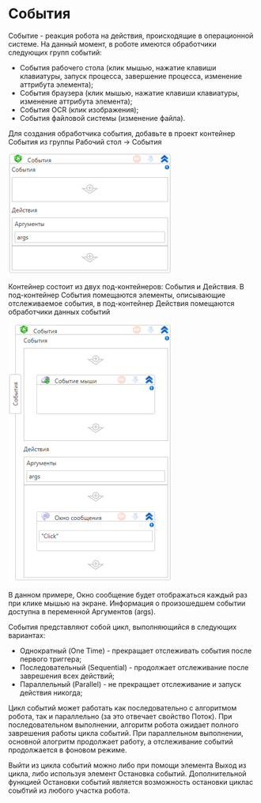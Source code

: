 # События

Событие - реакция робота на действия, происходящие в операционной системе. На данный момент, в роботе имеются обработчики следующих групп событий:

* События рабочего стола (клик мышью, нажатие клавиши клавиатуры, запуск процесса, завершение процесса, изменение аттрибута элемента);
* События браузера (клик мышью, нажатие клавиши клавиатуры,  изменение аттрибута элемента);
* События OCR (клик изображения);
* События файловой системы (изменение файла).

Для создания обработчика события, добавьте в проект контейнер События из группы Рабочий стол -> События

![](<../../.gitbook/assets/image (99).png>)

Контейнер состоит из двух под-контейнеров: События и Действия. В под-контейнер События помещаются элементы, описывающие отслеживаемое события, в под-контейнер Действия помещаются обработчики данных событий

![](<../../.gitbook/assets/image (156).png>)

В данном примере, Окно сообщение будет отображаться каждый раз при клике мышью на экране. Информация о произошедшем событии доступна в переменной Аргументов (args).

События представляют собой цикл, выполняющийся в следующих вариантах:

* Однократный (One Time) - прекращает отслеживать события после первого триггера;
* Последовательный (Sequential) - продолжает отслеживание после заврешения всех действий;
* Параллельный (Parallel) - не прекращает отслеживание и запуск действия никогда;

Цикл событий может работать как последовательно с алгоритмом робота, так и параллельно (за это отвечает свойство Поток). При последовательном выполнении, алгоритм робота ожидает полного заврешения работы цикла событий. При параллельном выполнении, основной алогритм продолжает работу, а отслеживание событий продолжается в фоновом режиме.

Выйти из цикла событий можно либо при помощи элемента Выход из цикла, либо используя элемент Остановка событий. Дополнительной функцией Остановки событий является возможность остановки циклас соыбтий из любого участка робота.
